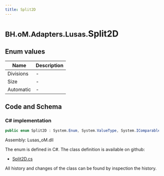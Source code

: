 ```yaml
---
title: Split2D
---
```


# <small>BH.oM.Adapters.Lusas.</small>**Split2D**



## Enum values

| Name            | Description                                                    |
|-----------------|----------------------------------------------------------------|
| Divisions |  -  |
| Size |  -  |
| Automatic |  -  |


## Code and Schema

### C# implementation

``` C# title="C#"
public enum Split2D : System.Enum, System.ValueType, System.IComparable, System.ISpanFormattable, System.IFormattable, System.IConvertible
```

Assembly: Lusas_oM.dll

The enum is defined in C#. The class definition is available on github:

- [Split2D.cs](https://github.com/BHoM/Lusas_Toolkit/blob/develop/Lusas_oM/Enum\Split2D.cs)

All history and changes of the class can be found by inspection the history.
